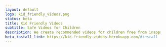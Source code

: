 ```yaml
---
layout: default
logo: kid_friendly_videos.png
status: beta
title: Kid Friendly Videos
subtitle: Safe Videos for Children
description: We create recommended videos for children free from inappropriate themes. The videos can be played from within Memair which avoids YouTube's recommendations.
beta_install_link: https://kid-friendly-videos.herokuapp.com/#install
---
```

